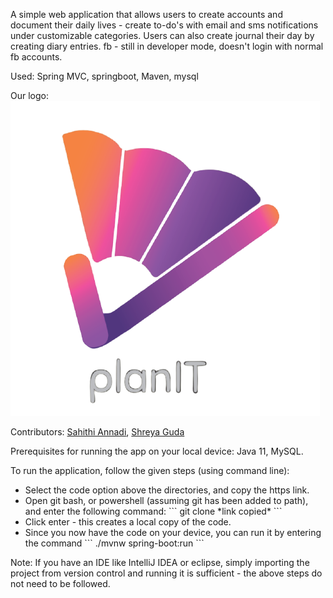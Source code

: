 
A simple web application that allows users to create accounts and document their daily lives - create to-do's with email and sms notifications under customizable categories. 
Users can also create journal their day by creating diary entries. 
fb - still in developer mode, doesn't login with normal fb accounts.

Used: Spring MVC, springboot, Maven, mysql

Our logo: ![alt text](https://github.com/kantisonnathi/planIt/blob/main/src/main/resources/static/images/logoText.png "Logo")

Contributors: [Sahithi Annadi](https://github.com/sahithi-annadi "Sahithi Annadi"),
              [Shreya Guda](https://github.com/shreya-guda "Shreya Guda")

<p>Prerequisites for running the app on your local device: Java 11, MySQL.</p>
To run the application, follow the given steps (using command line): 
<ul>
<li>
Select the code option above the directories, and copy the https link. 
</li>
<li>
Open git bash, or powershell (assuming git has been added to path), and enter the following command:
```
git clone *link copied*
```
</li>
<li>
Click enter - this creates a local copy of the code. 
</li>
<li>
Since you now have the code on your device, you can run it by entering the command
```
./mvnw spring-boot:run
```
</li>
</ul>
<p>Note: If you have an IDE like IntelliJ IDEA or eclipse, simply importing 
the project from version control and running it is sufficient - the above 
steps do not need to be followed.</p>
